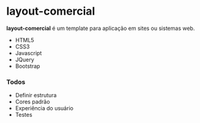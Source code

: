 # layout-comercial

**layout-comercial** é um template para aplicação em sites ou sistemas web.

  - HTML5
  - CSS3
  - Javascript
  - JQuery
  - Bootstrap
  
  ### Todos

 - Definir estrutura
 - Cores padrão
 - Experiência do usuário
 - Testes
